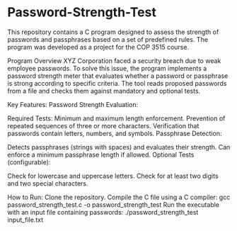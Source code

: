 # Password-Strength-Test
This repository contains a C program designed to assess the strength of passwords and passphrases based on a set of predefined rules. The program was developed as a project for the COP 3515 course.

Program Overview
XYZ Corporation faced a security breach due to weak employee passwords. To solve this issue, the program implements a password strength meter that evaluates whether a password or passphrase is strong according to specific criteria. The tool reads proposed passwords from a file and checks them against mandatory and optional tests.

Key Features:
Password Strength Evaluation:

Required Tests:
Minimum and maximum length enforcement.
Prevention of repeated sequences of three or more characters.
Verification that passwords contain letters, numbers, and symbols.
Passphrase Detection:

Detects passphrases (strings with spaces) and evaluates their strength.
Can enforce a minimum passphrase length if allowed.
Optional Tests (configurable):

Check for lowercase and uppercase letters.
Check for at least two digits and two special characters.

How to Run:
Clone the repository.
Compile the C file using a C compiler:
gcc password_strength_test.c -o password_strength_test
Run the executable with an input file containing passwords:
./password_strength_test input_file.txt
